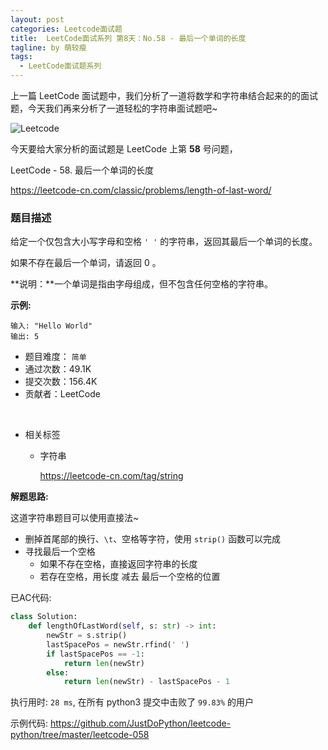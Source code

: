 ```yaml
---
layout: post
categories: Leetcode面试题
title:  LeetCode面试系列 第8天：No.58 - 最后一个单词的长度
tagline: by 萌较瘦
tags: 
  - LeetCode面试题系列
---
```


上一篇 LeetCode 面试题中，我们分析了一道将数学和字符串结合起来的的面试题，今天我们再来分析了一道轻松的字符串面试题吧~

<!--more-->

![Leetcode](http://www.justdopython.com/assets/images/2019/python/LeetCode.png)

今天要给大家分析的面试题是 LeetCode 上第 **58** 号问题，

LeetCode -  58. 最后一个单词的长度

<https://leetcode-cn.com/classic/problems/length-of-last-word/>

### 题目描述

给定一个仅包含大小写字母和空格 `' '` 的字符串，返回其最后一个单词的长度。

如果不存在最后一个单词，请返回 0 。

**说明：**一个单词是指由字母组成，但不包含任何空格的字符串。

**示例:**

```
输入: "Hello World"
输出: 5
```

- 题目难度： `简单`
- 通过次数：49.1K
- 提交次数：156.4K
- 贡献者：LeetCode

<br>

- 相关标签 

  - 字符串

    <https://leetcode-cn.com/tag/string>

**解题思路:**

这道字符串题目可以使用直接法~

- 删掉首尾部的换行、`\t`、空格等字符，使用 `strip()` 函数可以完成
- 寻找最后一个空格
  - 如果不存在空格，直接返回字符串的长度
  - 若存在空格，用长度 减去 最后一个空格的位置

已AC代码:

```python
class Solution:
    def lengthOfLastWord(self, s: str) -> int: 
        newStr = s.strip()       
        lastSpacePos = newStr.rfind(' ')
        if lastSpacePos == -1:
            return len(newStr)
        else:
            return len(newStr) - lastSpacePos - 1
```

执行用时: `28 ms`, 在所有 python3 提交中击败了 `99.83%` 的用户

示例代码: <https://github.com/JustDoPython/leetcode-python/tree/master/leetcode-058>

